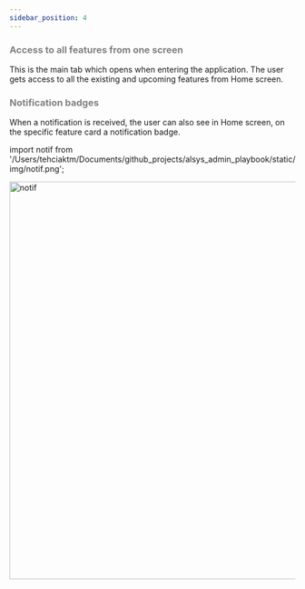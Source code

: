 ```yaml
---
sidebar_position: 4
---
```




### <font color="gray">Access to all features from one screen</font>

This is the main tab which opens when entering the application. The user gets access to all the existing and upcoming features from Home screen.

### <font color="gray">Notification badges</font>

When a notification is received, the user can also see in Home screen, on the specific feature card a notification badge.

import notif from '/Users/tehciaktm/Documents/github_projects/alsys_admin_playbook/static/img/notif.png';

<img src={notif} alt="notif" width="700"/>




